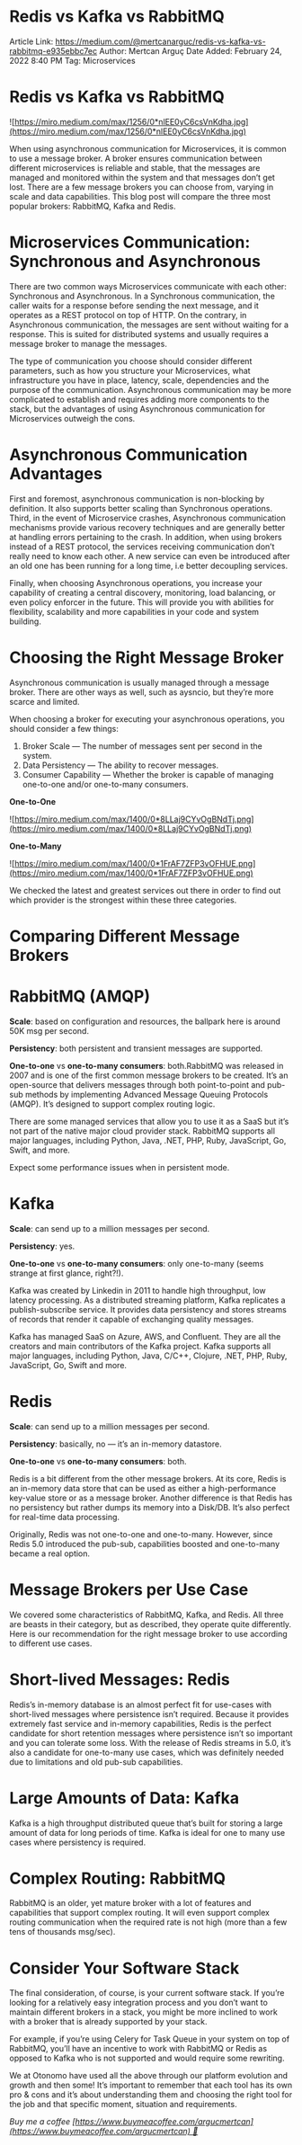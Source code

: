 # Redis vs Kafka vs RabbitMQ

Article Link: https://medium.com/@mertcanarguc/redis-vs-kafka-vs-rabbitmq-e935ebbc7ec
Author: Mertcan Arguç
Date Added: February 24, 2022 8:40 PM
Tag: Microservices

# **Redis vs Kafka vs RabbitMQ**

![https://miro.medium.com/max/1256/0*nlEE0yC6csVnKdha.jpg](https://miro.medium.com/max/1256/0*nlEE0yC6csVnKdha.jpg)

When using asynchronous communication for Microservices, it is common to use a message broker. A broker ensures communication between different microservices is reliable and stable, that the messages are managed and monitored within the system and that messages don’t get lost. There are a few message brokers you can choose from, varying in scale and data capabilities. This blog post will compare the three most popular brokers: RabbitMQ, Kafka and Redis.

# **Microservices Communication: Synchronous and Asynchronous**

There are two common ways Microservices communicate with each other: Synchronous and Asynchronous. In a Synchronous communication, the caller waits for a response before sending the next message, and it operates as a REST protocol on top of HTTP. On the contrary, in Asynchronous communication, the messages are sent without waiting for a response. This is suited for distributed systems and usually requires a message broker to manage the messages.

The type of communication you choose should consider different parameters, such as how you structure your Microservices, what infrastructure you have in place, latency, scale, dependencies and the purpose of the communication. Asynchronous communication may be more complicated to establish and requires adding more components to the stack, but the advantages of using Asynchronous communication for Microservices outweigh the cons.

# **Asynchronous Communication Advantages**

First and foremost, asynchronous communication is non-blocking by definition. It also supports better scaling than Synchronous operations. Third, in the event of Microservice crashes, Asynchronous communication mechanisms provide various recovery techniques and are generally better at handling errors pertaining to the crash. In addition, when using brokers instead of a REST protocol, the services receiving communication don’t really need to know each other. A new service can even be introduced after an old one has been running for a long time, i.e better decoupling services.

Finally, when choosing Asynchronous operations, you increase your capability of creating a central discovery, monitoring, load balancing, or even policy enforcer in the future. This will provide you with abilities for flexibility, scalability and more capabilities in your code and system building.

# **Choosing the Right Message Broker**

Asynchronous communication is usually managed through a message broker. There are other ways as well, such as aysncio, but they’re more scarce and limited.

When choosing a broker for executing your asynchronous operations, you should consider a few things:

1. Broker Scale — The number of messages sent per second in the system.
2. Data Persistency — The ability to recover messages.
3. Consumer Capability — Whether the broker is capable of managing one-to-one and/or one-to-many consumers.

**One-to-One**

![https://miro.medium.com/max/1400/0*8LLaj9CYvOgBNdTj.png](https://miro.medium.com/max/1400/0*8LLaj9CYvOgBNdTj.png)

**One-to-Many**

![https://miro.medium.com/max/1400/0*1FrAF7ZFP3vOFHUE.png](https://miro.medium.com/max/1400/0*1FrAF7ZFP3vOFHUE.png)

We checked the latest and greatest services out there in order to find out which provider is the strongest within these three categories.

# **Comparing Different Message Brokers**

# **RabbitMQ (AMQP)**

**Scale**: based on configuration and resources, the ballpark here is around 50K msg per second.

**Persistency**: both persistent and transient messages are supported.

**One-to-one** vs **one-to-many consumers**: both.RabbitMQ was released in 2007 and is one of the first common message brokers to be created. It’s an open-source that delivers messages through both point-to-point and pub-sub methods by implementing Advanced Message Queuing Protocols (AMQP). It’s designed to support complex routing logic.

There are some managed services that allow you to use it as a SaaS but it’s not part of the native major cloud provider stack. RabbitMQ supports all major languages, including Python, Java, .NET, PHP, Ruby, JavaScript, Go, Swift, and more.

Expect some performance issues when in persistent mode.

# **Kafka**

**Scale**: can send up to a million messages per second.

**Persistency**: yes.

**One-to-one** vs **one-to-many consumers**: only one-to-many (seems strange at first glance, right?!).

Kafka was created by Linkedin in 2011 to handle high throughput, low latency processing. As a distributed streaming platform, Kafka replicates a publish-subscribe service. It provides data persistency and stores streams of records that render it capable of exchanging quality messages.

Kafka has managed SaaS on Azure, AWS, and Confluent. They are all the creators and main contributors of the Kafka project. Kafka supports all major languages, including Python, Java, C/C++, Clojure, .NET, PHP, Ruby, JavaScript, Go, Swift and more.

# **Redis**

**Scale**: can send up to a million messages per second.

**Persistency**: basically, no — it’s an in-memory datastore.

**One-to-one** vs **one-to-many consumers**: both.

Redis is a bit different from the other message brokers. At its core, Redis is an in-memory data store that can be used as either a high-performance key-value store or as a message broker. Another difference is that Redis has no persistency but rather dumps its memory into a Disk/DB. It’s also perfect for real-time data processing.

Originally, Redis was not one-to-one and one-to-many. However, since Redis 5.0 introduced the pub-sub, capabilities boosted and one-to-many became a real option.

# **Message Brokers per Use Case**

We covered some characteristics of RabbitMQ, Kafka, and Redis. All three are beasts in their category, but as described, they operate quite differently. Here is our recommendation for the right message broker to use according to different use cases.

# **Short-lived Messages: Redis**

Redis’s in-memory database is an almost perfect fit for use-cases with short-lived messages where persistence isn’t required. Because it provides extremely fast service and in-memory capabilities, Redis is the perfect candidate for short retention messages where persistence isn’t so important and you can tolerate some loss. With the release of Redis streams in 5.0, it’s also a candidate for one-to-many use cases, which was definitely needed due to limitations and old pub-sub capabilities.

# **Large Amounts of Data: Kafka**

Kafka is a high throughput distributed queue that’s built for storing a large amount of data for long periods of time. Kafka is ideal for one to many use cases where persistency is required.

# **Complex Routing: RabbitMQ**

RabbitMQ is an older, yet mature broker with a lot of features and capabilities that support complex routing. It will even support complex routing communication when the required rate is not high (more than a few tens of thousands msg/sec).

# **Consider Your Software Stack**

The final consideration, of course, is your current software stack. If you’re looking for a relatively easy integration process and you don’t want to maintain different brokers in a stack, you might be more inclined to work with a broker that is already supported by your stack.

For example, if you’re using Celery for Task Queue in your system on top of RabbitMQ, you’ll have an incentive to work with RabbitMQ or Redis as opposed to Kafka who is not supported and would require some rewriting.

We at Otonomo have used all the above through our platform evolution and growth and then some! It’s important to remember that each tool has its own pro & cons and it’s about understanding them and choosing the right tool for the job and that specific moment, situation and requirements.

*Buy me a coffee [https://www.buymeacoffee.com/argucmertcan](https://www.buymeacoffee.com/argucmertcan) 🧋*